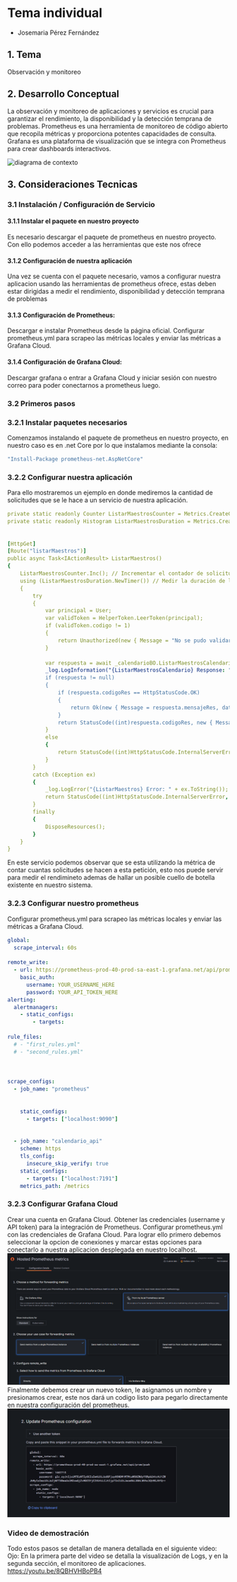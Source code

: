 # Tema individual
* Josemaria Pérez Fernández

## 1. Tema
Observación y monitoreo
## 2. Desarrollo Conceptual
La observación y monitoreo de aplicaciones y servicios es crucial para garantizar el rendimiento, la disponibilidad y la detección temprana de problemas. Prometheus es una herramienta de monitoreo de código abierto que recopila métricas y proporciona potentes capacidades de consulta. Grafana es una plataforma de visualización que se integra con Prometheus para crear dashboards interactivos.

![diagrama de contexto](../imagenes/esquema2.0.png)

## 3. Consideraciones Tecnicas 
### 3.1 Instalación / Configuración de Servicio
#### 3.1.1 Instalar el paquete en nuestro proyecto
Es necesario descargar el paquete de prometheus en nuestro proyecto.
Con ello podemos acceder a las herramientas que este nos ofrece
#### 3.1.2 Configuración de nuestra aplicación
Una vez se cuenta con el paquete necesario, vamos a configurar nuestra aplicacion usando las herramientas de prometheus ofrece, estas deben estar dirigidas a medir el rendimiento, disponibilidad y detección temprana de problemas
#### 3.1.3 Configuración de Prometheus:
Descargar e instalar Prometheus desde la página oficial.
Configurar prometheus.yml para scrapeo las métricas locales y enviar las métricas a Grafana Cloud.

#### 3.1.4 Configuración de Grafana Cloud:
Descargar grafana o entrar a Grafana Cloud y iniciar sesión con nuestro correo para poder conectarnos a prometheus luego.
### 3.2 Primeros pasos
### 3.2.1 Instalar paquetes necesarios
Comenzamos instalando el paquete de prometheus en nuestro proyecto, en nuestro caso es en .net Core por lo que instalamos mediante la consola:
``` yml
"Install-Package prometheus-net.AspNetCore"
```
### 3.2.2 Configurar nuestra aplicación
Para ello mostraremos un ejemplo en donde mediremos la cantidad de solicitudes que se le hace a un servicio de nuestra aplicación.
``` yml
private static readonly Counter ListarMaestrosCounter = Metrics.CreateCounter("calendario_listar_maestros_total", "Total de solicitudes para listar maestros");
private static readonly Histogram ListarMaestrosDuration = Metrics.CreateHistogram("calendario_listar_maestros_duration_seconds", "Duración de solicitudes para listar maestros en segundos");


[HttpGet]
[Route("listarMaestros")]
public async Task<IActionResult> ListarMaestros()
{
    ListarMaestrosCounter.Inc(); // Incrementar el contador de solicitudes
    using (ListarMaestrosDuration.NewTimer()) // Medir la duración de la solicitud
    {
        try
        {
            var principal = User;
            var validToken = HelperToken.LeerToken(principal);
            if (validToken.codigo != 1)
            {
                return Unauthorized(new { Message = "No se pudo validar el token." });
            }

            var respuesta = await _calendarioBO.ListarMaestrosCalendario();
            _log.LogInformation("{ListarMaestrosCalendario} Response: " + JsonSerializer.Serialize(respuesta));
            if (respuesta != null)
            {
                if (respuesta.codigoRes == HttpStatusCode.OK)
                {
                    return Ok(new { Message = respuesta.mensajeRes, data = respuesta.Data });
                }
                return StatusCode((int)respuesta.codigoRes, new { MessageError = respuesta.mensajeRes, MessageUser = "No se obtuvo datos del listar maestros." });
            }
            else
            {
                return StatusCode((int)HttpStatusCode.InternalServerError, new { MessageError = "Error interno en el servicio de listar maestros.", MessageUser = "Error. Vuelva a intentarlo." });
            }
        }
        catch (Exception ex)
        {
            _log.LogError("{ListarMaestros} Error: " + ex.ToString());
            return StatusCode((int)HttpStatusCode.InternalServerError, new { MessageError = "Error interno en el servicio de listar maestros.", MessageUser = "Error al cargar. Vuelva a intentarlo." });
        }
        finally
        {
            DisposeResources();
        }
    }
}
``` 
En este servicio podemos observar que se esta utilizando la métrica de contar cuantas solicitudes se hacen a esta petición, esto nos puede servir para medir el rendimineto ademas de hallar un posible cuello de botella existente en nuestro sistema.
### 3.2.3 Configurar nuestro prometheus
Configurar prometheus.yml para scrapeo las métricas locales y enviar las métricas a Grafana Cloud.
``` yml
global:
  scrape_interval: 60s
  
remote_write:
  - url: https://prometheus-prod-40-prod-sa-east-1.grafana.net/api/prom/push
    basic_auth:
      username: YOUR_USERNAME_HERE
      password: YOUR_API_TOKEN_HERE
alerting:
  alertmanagers:
    - static_configs:
        - targets:

rule_files:
  # - "first_rules.yml"
  # - "second_rules.yml"



scrape_configs:
  - job_name: "prometheus"


    static_configs:
      - targets: ["localhost:9090"]


  - job_name: "calendario_api"
    scheme: https
    tls_config:
      insecure_skip_verify: true
    static_configs:
      - targets: ["localhost:7191"]
    metrics_path: /metrics
``` 
### 3.2.3 Configurar Grafana Cloud
Crear una cuenta en Grafana Cloud.
Obtener las credenciales (username y API token) para la integración de Prometheus.
Configurar prometheus.yml con las credenciales de Grafana Cloud.
Para lograr ello primero debemos seleccionar la opcion de conexiones y marcar estas opciones para conectarlo a nuestra aplicacion desplegada en nuestro localhost.
![alt text](image.png)
Finalmente debemos crear un nuevo token, le asignamos un nombre y presionamos crear, este nos dará un codigo listo para pegarlo directamente en nuestra configuración del prometheus.
![alt text](image-1.png)

### Video de demostración
Todo estos pasos se detallan de manera detallada en el siguiente video:
Ojo: En la primera parte del video se detalla la visualización de Logs, y en la segunda sección, el monitoreo de aplicaciones.
https://youtu.be/8QBHVHBoPB4